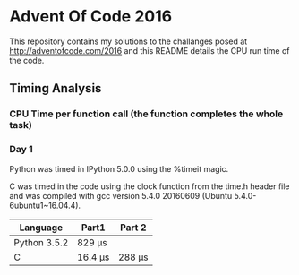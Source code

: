 # Advent Of Code 2016

This repository contains my solutions to the challanges posed at http://adventofcode.com/2016 and this README details the CPU run time of the code.

## Timing Analysis
### CPU Time per function call (the function completes the whole task)

### Day 1

Python was timed in IPython 5.0.0 using the %timeit magic.

C was timed in the code using the clock function from the time.h header file and was compiled with gcc version 5.4.0 20160609 (Ubuntu 5.4.0-6ubuntu1~16.04.4).

|Language      | Part1    | Part 2           | 
|--------------|----------|------------------|
| Python 3.5.2 | 829 μs   |                  |
|    C         | 16.4 μs  | 288 μs           |

